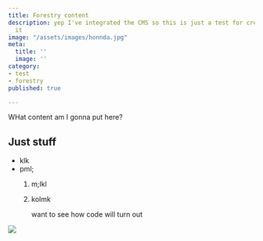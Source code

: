 ```yaml
---
title: Forestry content
description: yep I've integrated the CMS so this is just a test for creating with
  it
image: "/assets/images/honnda.jpg"
meta:
  title: ''
  image: ''
category:
- test
- forestry
published: true

---
```

WHat content am I gonna put here?

## Just stuff

* klk
* pml;
  1. m;lkl
  2. kolmk

     want to see how code will turn out

![](/assets/images/enigma.jpg)